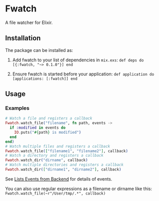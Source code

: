 # Fwatch

A file watcher for Elixir.

## Installation

The package can be installed as:

  1. Add fwatch to your list of dependencies in `mix.exs`:
    ```
    def deps do
      [{:fwatch, "~> 0.1.0"}]
    end
    ```

  2. Ensure fwatch is started before your application:
    ```
    def application do
      [applications: [:fwatch]]
    end
    ```

## Usage

### Examples
```elixir
# Watch a file and registers a callback
Fwatch.watch_file("filename", fn path, events ->
  if :modified in events do
    IO.puts("#{path} is modified")
  end
end)
# Watch multiple files and registers a callback
Fwatch.watch_file(["filename1", "filename2"], callback)
# Watch a directory and registers a callback
Fwatch.watch_dir("dirname", callback)
# Watch multiple directories and registers a callback
Fwatch.watch_dir(["dirname1", "dirname2"], callback)
```
See [Lists Events from Backend](https://github.com/synrc/fs#list-events-from-backend) for details of events.

You can also use regular expressions as a filename or dirname like this:  
`Fwatch.watch_file(~r"/User/tmp/.*", callback)`
